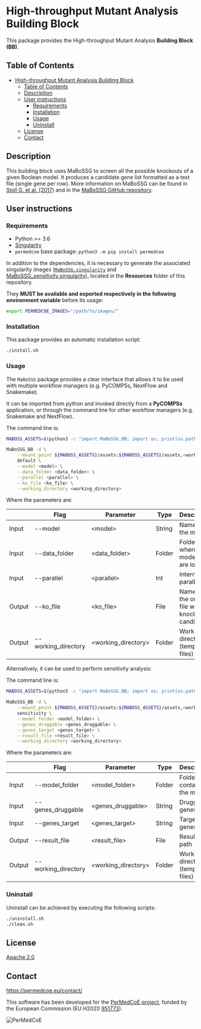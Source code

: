 # High-throughput Mutant Analysis Building Block

This package provides the High-throughput Mutant Analysis **Building Block (BB)**.

## Table of Contents

- [High-throughput Mutant Analysis Building Block](#high-throughput-mutant-analysis-building-block)
  - [Table of Contents](#table-of-contents)
  - [Description](#description)
  - [User instructions](#user-instructions)
    - [Requirements](#requirements)
    - [Installation](#installation)
    - [Usage](#usage)
    - [Uninstall](#uninstall)
  - [License](#license)
  - [Contact](#contact)

## Description

This building block uses MaBoSSG to screen all the possible knockouts of a given Boolean model. It produces a candidate gene list formatted as a text file (single gene per row). More information on MaBoSSG can be found in [Stoll G. et al. (2017)](https://academic.oup.com/bioinformatics/article-lookup/doi/10.1093/bioinformatics/btx123) and in the [MaBoSSG GitHub repository](https://github.com/maboss-bkmc/MaBoSSG-env-2.0).

## User instructions

### Requirements

- Python >= 3.6
- [Singularity](https://singularity.lbl.gov/docs-installation)
- `permedcoe` base package: `python3 -m pip install permedcoe`

In addition to the dependencies, it is necessary to generate the associated
singularity images ([`MaBoSSG.singularity`](../Resources/images/MaBoSSG.singularity) and
[MaBoSSG_sensitivity.singularity](../Resources/images/MaBoSSG_sensitivity.singularity)),
located in the **Resources** folder of this repository.

They **MUST be available and exported respectively in the following environment variable**
before its usage:

```bash
export PERMEDCOE_IMAGES="/path/to/images/"
```

### Installation

This package provides an automatic installation script:

```bash
./install.sh
```

### Usage

The `MaBoSSG` package provides a clear interface that allows
it to be used with multiple workflow managers (e.g. PyCOMPSs, NextFlow and
Snakemake).

It can be imported from python and invoked directly from a **PyCOMPSs**
application, or through the command line for other workflow managers
(e.g. Snakemake and NextFlow).

The command line is:

```bash
MABOSS_ASSETS=$(python3 -c "import MaBoSSG_BB; import os; print(os.path.dirname(MaBoSSG_BB.__file__))")

MaBoSSG_BB -d \
    --mount_point ${MABOSS_ASSETS}/assets:${MABOSS_ASSETS}/assets,<working_directory>:<working_directory> \
    default \
    --model <model> \
    --data_folder <data_folder> \
    --parallel <parallel> \
    --ko_file <ko_file> \
    --working_directory <working_directory>
```

Where the parameters are:

|        | Flag                | Parameter            | Type   | Description                                           |
|--------|---------------------|----------------------|--------|-------------------------------------------------------|
| Input  | --model             | \<model>             | String | Name of the model                                     |
| Input  | --data_folder       | \<data_folder>       | Folder | Folder where the model files are located              |
| Input  | --parallel          | \<parallel>          | Int    | Internal parallelism                                  |
| Output | --ko_file           | \<ko_file>           | File   | Name of the output file with the knock-out candidates |
| Output | --working_directory | \<working_directory> | Folder | Working directory (temporary files)                   |

Alternatively, it can be used to perform sensitivity analysis:

The command line is:

```bash
MABOSS_ASSETS=$(python3 -c "import MaBoSSG_BB; import os; print(os.path.dirname(MaBoSSG_BB.__file__))")

MaBoSSG_BB -d \
    --mount_point ${MABOSS_ASSETS}/assets:${MABOSS_ASSETS}/assets,<working_directory>:<working_directory> \
    sensitivity \
    --model_folder <model_folder> \
    --genes_druggable <genes_druggable> \
    --genes_target <genes_target> \
    --result_file <result_file> \
    --working_directory <working_directory>
```

Where the parameters are:

|        | Flag                | Parameter            | Type   | Description                         |
|--------|---------------------|----------------------|--------|-------------------------------------|
| Input  | --model_folder      | \<model_folder>      | Folder | Folder that contains the model      |
| Input  | --genes_druggable   | \<genes_druggable>   | String | Druggable genes                     |
| Input  | --genes_target      | \<genes_target>      | String | Target genes                        |
| Output | --result_file       | \<result_file>       | File   | Result file path                    |
| Output | --working_directory | \<working_directory> | Folder | Working directory (temporary files) |

### Uninstall

Uninstall can be achieved by executing the following scripts:

```bash
./uninstall.sh
./clean.sh
```

## License

[Apache 2.0](https://www.apache.org/licenses/LICENSE-2.0)


## Contact

<https://permedcoe.eu/contact/>

This software has been developed for the [PerMedCoE project](https://permedcoe.eu/), funded by the European Commission (EU H2020 [951773](https://cordis.europa.eu/project/id/951773)).

![](https://permedcoe.eu/wp-content/uploads/2020/11/logo_1.png "PerMedCoE")
